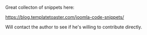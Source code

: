 Great collecton of snippets here:

https://blog.templatetoaster.com/joomla-code-snippets/

Will contact the author to see if he's willing to contribute directly.
